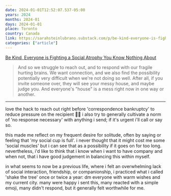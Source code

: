 ```yaml
---
date: 2024-01-01T12:52:07.537-05:00
years: 2024
months: 2024-01
days: 2024-01-01
place: Toronto
country: Canada
link: https://sarahsteinlubrano.substack.com/p/be-kind-everyone-is-fighting-a-social
categories: ["article"]
---
```

[Be Kind, Everyone is Fighting a Social Atrophy You Know Nothing About](https://sarahsteinlubrano.substack.com/p/be-kind-everyone-is-fighting-a-social)

> And so we struggle to reach out, and to respond with our fragile hurting brains. We want connection, and we also find the possibility potentially very difficult when we're not doing so well. After all, if you invite someone over, they will see your messy house, and maybe judge you. And everyone's "house" is a mess right now in one way or another.

---

love the hack to reach out right before 'correspondence bankruptcy' to reduce pressure on the recipient 👍🏽 i also try to generally cultivate a norm of 'no response necessary' with anything i send; if it's urgent i'll call or say so.

this made me reflect on my frequent desire for solitude, often by saying or feeling that 'my social cup is full'. i never thought that it might cost me some 'social muscles' but i can see that as a possibility if it goes on for too long. nevertheless, i'd like to think that i know when i want to have company and when not, that i have good judgement in balancing this within myself.

in what seems to now be a previous life, where i felt an overwhelming lack of social interaction, friendship, or companionship, i practiced what i called 'shake the tree' once or twice a year: dm everyone with warm wishes and my current city. many were happy i sent this, many reacted with a simple emoji, many didn't respond, but it generally felt worthwhile for me.

